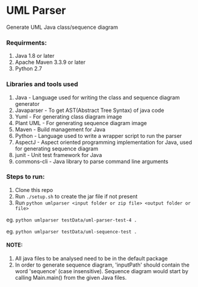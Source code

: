 # UML Parser
Generate UML Java class/sequence diagram

### Requirments:
1. Java 1.8 or later
2. Apache Maven 3.3.9 or later
3. Python 2.7

### Libraries and tools used
1. Java - Language used for writing the class and sequence diagram generator
2. Javaparser - To get AST(Abstract Tree Syntax) of java code
3. Yuml - For generating class diagram image
4. Plant UML - For generating sequence diagram image
5. Maven - Build management for Java
6. Python - Language used to write a wrapper script to run the parser
7. AspectJ - Aspect oriented programming implementation for Java, used for generating sequence diagram
8. junit - Unit test framework for Java
9. commons-cli - Java library to parse command line arguments



### Steps to run:
1. Clone this repo
2. Run ```./setup.sh``` to create the jar file if not present
3. Run  ```python umlparser <input folder or zip file> <output folder or file>```

 eg. ```python umlparser testData/uml-parser-test-4 .```

 eg. ```python umlparser testData/uml-sequence-test .```

#### NOTE:
1. All java files to be analysed need to be in the default package
2. In order to generate sequence diagram, 'inputPath' should contain the word 'sequence' (case insensitive). Sequence diagram would start by calling Main.main() from the given Java files.
